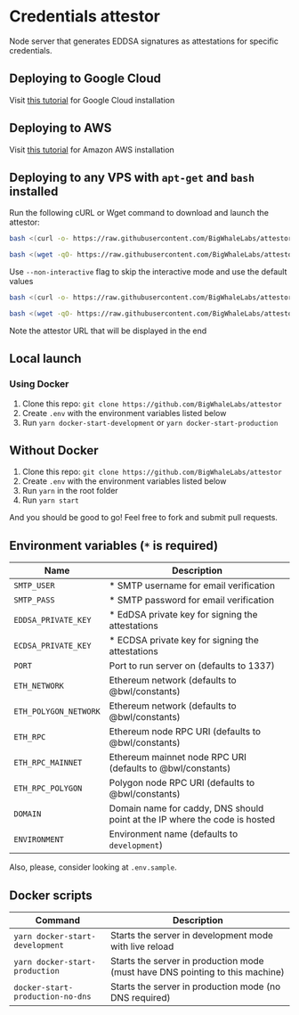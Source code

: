 # Credentials attestor

Node server that generates EDDSA signatures as attestations for specific credentials.

## Deploying to Google Cloud

Visit [this tutorial](./docs/gcp.md) for Google Cloud installation

## Deploying to AWS

Visit [this tutorial](./docs/aws.md) for Amazon AWS installation

## Deploying to any VPS with `apt-get` and `bash` installed

Run the following cURL or Wget command to download and launch the attestor:

```bash
bash <(curl -o- https://raw.githubusercontent.com/BigWhaleLabs/attestor/main/scripts/install.sh)
```

```bash
bash <(wget -qO- https://raw.githubusercontent.com/BigWhaleLabs/attestor/main/scripts/install.sh)
```

Use `--non-interactive` flag to skip the interactive mode and use the default values

```bash
bash <(curl -o- https://raw.githubusercontent.com/BigWhaleLabs/attestor/main/scripts/install.sh) --non-interactive
```

```bash
bash <(wget -qO- https://raw.githubusercontent.com/BigWhaleLabs/attestor/main/scripts/install.sh) --non-interactive
```

Note the attestor URL that will be displayed in the end

## Local launch

### Using Docker

1. Clone this repo: `git clone https://github.com/BigWhaleLabs/attestor`
2. Create `.env` with the environment variables listed below
3. Run `yarn docker-start-development` or `yarn docker-start-production`

## Without Docker

1. Clone this repo: `git clone https://github.com/BigWhaleLabs/attestor`
2. Create `.env` with the environment variables listed below
3. Run `yarn` in the root folder
4. Run `yarn start`

And you should be good to go! Feel free to fork and submit pull requests.

## Environment variables (`*` is required)

| Name                  | Description                                                                |
| --------------------- | -------------------------------------------------------------------------- |
| `SMTP_USER`           | \* SMTP username for email verification                                    |
| `SMTP_PASS`           | \* SMTP password for email verification                                    |
| `EDDSA_PRIVATE_KEY`   | \* EdDSA private key for signing the attestations                          |
| `ECDSA_PRIVATE_KEY`   | \* ECDSA private key for signing the attestations                          |
| `PORT`                | Port to run server on (defaults to 1337)                                   |
| `ETH_NETWORK`         | Ethereum network (defaults to @bwl/constants)                              |
| `ETH_POLYGON_NETWORK` | Ethereum network (defaults to @bwl/constants)                              |
| `ETH_RPC`             | Ethereum node RPC URI (defaults to @bwl/constants)                         |
| `ETH_RPC_MAINNET`     | Ethereum mainnet node RPC URI (defaults to @bwl/constants)                 |
| `ETH_RPC_POLYGON`     | Polygon node RPC URI (defaults to @bwl/constants)                          |
| `DOMAIN`              | Domain name for caddy, DNS should point at the IP where the code is hosted |
| `ENVIRONMENT`         | Environment name (defaults to `development`)                               |

Also, please, consider looking at `.env.sample`.

## Docker scripts

| Command                          | Description                                                                   |
| -------------------------------- | ----------------------------------------------------------------------------- |
| `yarn docker-start-development`  | Starts the server in development mode with live reload                        |
| `yarn docker-start-production`   | Starts the server in production mode (must have DNS pointing to this machine) |
| `docker-start-production-no-dns` | Starts the server in production mode (no DNS required)                        |
